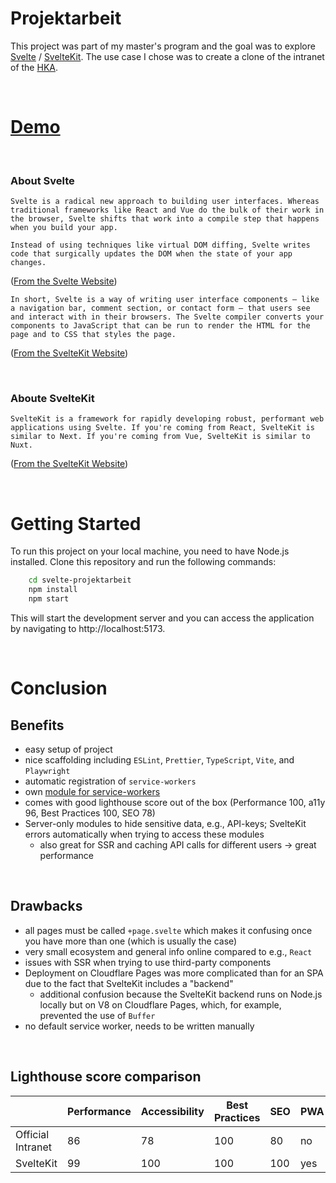 # Projektarbeit

This project was part of my master's program and the goal was to explore [Svelte](https://github.com/sveltejs/svelte) / [SvelteKit](https://github.com/sveltejs/kit). The use case I chose was to create a clone of the intranet of the [HKA](https://www.h-ka.de/).

<br />

# [Demo](https://svelte-projektarbeit.pages.dev/iwii/info/bulletinboard)

<br />

### About Svelte

```
Svelte is a radical new approach to building user interfaces. Whereas traditional frameworks like React and Vue do the bulk of their work in the browser, Svelte shifts that work into a compile step that happens when you build your app.

Instead of using techniques like virtual DOM diffing, Svelte writes code that surgically updates the DOM when the state of your app changes.
```

([From the Svelte Website](https://svelte.dev/))

```
In short, Svelte is a way of writing user interface components — like a navigation bar, comment section, or contact form — that users see and interact with in their browsers. The Svelte compiler converts your components to JavaScript that can be run to render the HTML for the page and to CSS that styles the page.
```

([From the SvelteKit Website](https://kit.svelte.dev/docs/introduction))

<br />

### Aboute SvelteKit

```
SvelteKit is a framework for rapidly developing robust, performant web applications using Svelte. If you're coming from React, SvelteKit is similar to Next. If you're coming from Vue, SvelteKit is similar to Nuxt.
```

([From the SvelteKit Website](https://kit.svelte.dev/docs/introduction))

<br />

# Getting Started

To run this project on your local machine, you need to have Node.js installed. Clone this repository and run the following commands:

```bash
    cd svelte-projektarbeit
    npm install
    npm start
```

This will start the development server and you can access the application by navigating to http://localhost:5173.

<br />

# Conclusion

## Benefits

- easy setup of project
- nice scaffolding including `ESLint`, `Prettier`, `TypeScript`, `Vite`, and `Playwright`
- automatic registration of `service-workers`
- own [module for service-workers](https://kit.svelte.dev/docs/modules#$service-worker)
- comes with good lighthouse score out of the box (Performance 100, a11y 96, Best Practices 100, SEO 78)
- Server-only modules to hide sensitive data, e.g., API-keys; SvelteKit errors automatically when trying to access these modules
  - also great for SSR and caching API calls for different users -> great performance

<br />

## Drawbacks

- all pages must be called `+page.svelte` which makes it confusing once you have more than one (which is usually the case)
- very small ecosystem and general info online compared to e.g., `React`
- issues with SSR when trying to use third-party components
- Deployment on Cloudflare Pages was more complicated than for an SPA due to the fact that SvelteKit includes a "backend"
  - additional confusion because the SvelteKit backend runs on Node.js locally but on V8 on Cloudflare Pages, which, for example, prevented the use of `Buffer`
- no default service worker, needs to be written manually

<br />

## Lighthouse score comparison

|                   | Performance | Accessibility | Best Practices | SEO | PWA |
| ----------------- | ----------- | ------------- | -------------- | --- | --- |
| Official Intranet | 86          | 78            | 100            | 80  | no  |
| SvelteKit         | 99          | 100           | 100            | 100 | yes |
